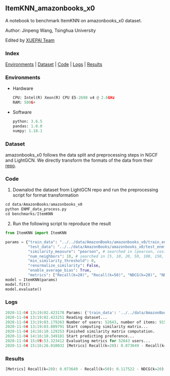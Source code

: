 
## ItemKNN_amazonbooks_x0 

A notebook to benchmark ItemKNN on amazonbooks_x0 dataset.

Author: Jinpeng Wang, Tsinghua University

Edited by [XUEPAI Team](https://github.com/xue-pai)


### Index
[Environments](#Environments) | [Dataset](#Dataset) | [Code](#Code) | [Logs](#Logs) | [Results](#Results)

### Environments
+ Hardware

  ```python
  CPU: Intel(R) Xeon(R) CPU E5-2690 v4 @ 2.6GHz
  RAM: 500G+
  ```
+ Software

  ```python
  python: 3.6.5
  pandas: 1.0.0
  numpy: 1.18.1
  ```

### Dataset
amazonbooks_x0 follows the data split and preprocessing steps in NGCF and LightGCN. We directly transform the formats of the data from their [repo](https://github.com/kuandeng/LightGCN/tree/master/Data).


### Code

1. Downalod the dataset from LightGCN repo and run the preprocessing script for format transformation

  ```python
  cd data/AmazonBooks/amazonbooks_x0
  python ENMF_data_process.py
  cd benchmarks/ItemKNN
  ```

2. Run the following script to reproduce the result
  ```python
  from ItemKNN import ItemKNN

  params = {"train_data": "../../data/AmazonBooks/amazonbooks_x0/train_enmf.txt",
            "test_data": "../../data/AmazonBooks/amazonbooks_x0/test_enmf.txt",
            "similarity_measure": "pearson", # searched in [pearson, cosine]
            "num_neighbors": 10, # searched in [5, 10, 20, 50, 100, 150, 200]
            "min_similarity_threshold": 0,
            "renormalize_similarity": False,
            "enable_average_bias": True,
            "metrics": ["Recall(k=20)", "Recall(k=50)", "NDCG(k=20)", "NDCG(k=50)", "HitRate(k=20)", "HitRate(k=50)"]}
  model = ItemKNN(params)
  model.fit()
  model.evaluate()
  ```

### Logs
```python
2020-11-04 13:19:02.423178 Params: {'train_data': '../../data/AmazonBooks/amazonbooks_x0/train_enmf.txt', 'test_data': '../../data/AmazonBooks/amazonbooks_x0/test_enmf.txt', 'similarity_measure': 'pearson', 'num_neighbors': 10, 'min_similarity_threshold': 0, 'renormalize_similarity': False, 'enable_average_bias': True, 'metrics': ['Recall(k=20)', 'Recall(k=50)', 'NDCG(k=20)', 'NDCG(k=50)', 'HitRate(k=20)', 'HitRate(k=50)']}
2020-11-04 13:19:02.423251 Reading dataset...
2020-11-04 13:19:03.179263 Number of users: 52643, number of items: 91599
2020-11-04 13:19:03.809791 Start computing similarity matrix...
2020-11-04 14:16:10.129253 Finished similarity matrix computation.
2020-11-04 14:16:10.349181 Start predicting preference...
2020-11-04 15:09:53.323412 Evaluating metrics for 52643 users...
2020-11-04 15:16:26.010032 [Metrics] Recall(k=20): 0.073649 - Recall(k=50): 0.117522 - NDCG(k=20): 0.060600 - NDCG(k=50): 0.077055 - HitRate(k=20): 0.376536 - HitRate(k=50): 0.523431
```

### Results
```python
[Metrics] Recall(k=20): 0.073649 - Recall(k=50): 0.117522 - NDCG(k=20): 0.060600 - NDCG(k=50): 0.077055 - HitRate(k=20): 0.376536 - HitRate(k=50): 0.523431
```
